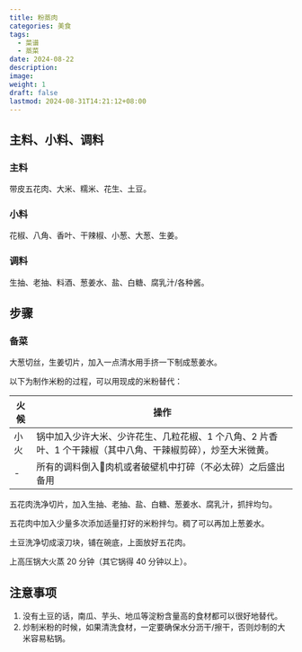```yaml
---
title: 粉蒸肉
categories: 美食
tags:
  - 菜谱
  - 蒸菜
date: 2024-08-22
description: 
image: 
weight: 1
draft: false
lastmod: 2024-08-31T14:21:12+08:00
---
```

## 主料、小料、调料

### 主料

带皮五花肉、大米、糯米、花生、土豆。

### 小料

花椒、八角、香叶、干辣椒、小葱、大葱、生姜。

### 调料

生抽、老抽、料酒、葱姜水、盐、白糖、腐乳汁/各种酱。

## 步骤

### 备菜

大葱切丝，生姜切片，加入一点清水用手挤一下制成葱姜水。

以下为制作米粉的过程，可以用现成的米粉替代：

| 火候  | 操作                                                            |
| --- | ------------------------------------------------------------- |
| 小火  | 锅中加入少许大米、少许花生、几粒花椒、1 个八角、2 片香叶、1 个干辣椒（其中八角、干辣椒剪碎），炒至大米微黄。<br> |
| -   | 所有的调料倒入𮉬肉机或者破壁机中打碎（不必太碎）之后盛出备用                               |

五花肉洗净切片，加入生抽、老抽、盐、白糖、葱姜水、腐乳汁，抓拌均匀。

五花肉中加入少量多次添加适量打好的米粉拌匀。稠了可以再加上葱姜水。

土豆洗净切成滚刀块，铺在碗底，上面放好五花肉。

上高压锅大火蒸 20 分钟（其它锅得 40 分钟以上）。

## 注意事项

1. 没有土豆的话，南瓜、芋头、地瓜等淀粉含量高的食材都可以很好地替代。
2. 炒制米粉的时候，如果清洗食材，一定要确保水分沥干/擦干，否则炒制的大米容易粘锅。


